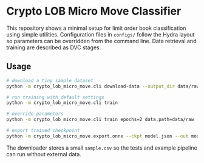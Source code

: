 # Crypto LOB Micro Move Classifier

This repository shows a minimal setup for limit order book classification using
simple utilities. Configuration files in `configs/` follow the Hydra layout so
parameters can be overridden from the command line.
Data retrieval and training are described as DVC stages.

## Usage

```bash
# download a tiny sample dataset
python -m crypto_lob_micro_move.cli download-data --output_dir data/raw

# run training with default settings
python -m crypto_lob_micro_move.cli train

# override parameters
python -m crypto_lob_micro_move.cli train epochs=2 data.path=data/raw

# export trained checkpoint
python -m crypto_lob_micro_move.export.onnx --ckpt model.json --out model.onnx
```

The downloader stores a small `sample.csv` so the tests and example pipeline can
run without external data.
